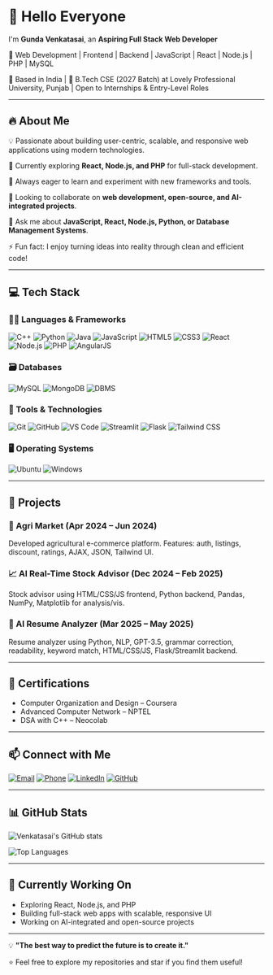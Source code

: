 # 👋 Hello Everyone
I'm **Gunda Venkatasai**, an **Aspiring Full Stack Web Developer**

🚀 Web Development | Frontend | Backend | JavaScript | React | Node.js | PHP | MySQL

📍 Based in India | 🎯 B.Tech CSE (2027 Batch) at Lovely Professional University, Punjab | Open to Internships & Entry-Level Roles

---

## 🔥 About Me

💡 Passionate about building user-centric, scalable, and responsive web applications using modern technologies.

🔭 Currently exploring **React, Node.js, and PHP** for full-stack development.

🌱 Always eager to learn and experiment with new frameworks and tools.

👯 Looking to collaborate on **web development, open-source, and AI-integrated projects**.

💬 Ask me about **JavaScript, React, Node.js, Python, or Database Management Systems**.

⚡ Fun fact: I enjoy turning ideas into reality through clean and efficient code!

---

## 💻 Tech Stack

### 👩‍💻 Languages & Frameworks

![C++](https://img.shields.io/badge/C++-00599C?style=for-the-badge&logo=cplusplus&logoColor=white) ![Python](https://img.shields.io/badge/Python-3776AB?style=for-the-badge&logo=python&logoColor=white) ![Java](https://img.shields.io/badge/Java-ED8B00?style=for-the-badge&logo=openjdk&logoColor=white) ![JavaScript](https://img.shields.io/badge/JavaScript-F7DF1E?style=for-the-badge&logo=javascript&logoColor=black) ![HTML5](https://img.shields.io/badge/HTML5-E34F26?style=for-the-badge&logo=html5&logoColor=white) ![CSS3](https://img.shields.io/badge/CSS3-1572B6?style=for-the-badge&logo=css3&logoColor=white) ![React](https://img.shields.io/badge/React-20232A?style=for-the-badge&logo=react&logoColor=61DAFB) ![Node.js](https://img.shields.io/badge/Node.js-43853D?style=for-the-badge&logo=node.js&logoColor=white) ![PHP](https://img.shields.io/badge/PHP-777BB4?style=for-the-badge&logo=php&logoColor=white) ![AngularJS](https://img.shields.io/badge/AngularJS-E23237?style=for-the-badge&logo=angularjs&logoColor=white)

### 🗃️ Databases

![MySQL](https://img.shields.io/badge/MySQL-4479A1?style=for-the-badge&logo=mysql&logoColor=white) ![MongoDB](https://img.shields.io/badge/MongoDB-47A248?style=for-the-badge&logo=mongodb&logoColor=white) ![DBMS](https://img.shields.io/badge/DBMS-336791?style=for-the-badge&logo=database&logoColor=white)

### 🧰 Tools & Technologies

![Git](https://img.shields.io/badge/Git-F05032?style=for-the-badge&logo=git&logoColor=white) ![GitHub](https://img.shields.io/badge/GitHub-181717?style=for-the-badge&logo=github&logoColor=white) ![VS Code](https://img.shields.io/badge/VS_Code-007ACC?style=for-the-badge&logo=visual-studio-code&logoColor=white) ![Streamlit](https://img.shields.io/badge/Streamlit-FF4B4B?style=for-the-badge&logo=streamlit&logoColor=white) ![Flask](https://img.shields.io/badge/Flask-000000?style=for-the-badge&logo=flask&logoColor=white) ![Tailwind CSS](https://img.shields.io/badge/Tailwind_CSS-38B2AC?style=for-the-badge&logo=tailwind-css&logoColor=white)

### 🖥️ Operating Systems

![Ubuntu](https://img.shields.io/badge/Ubuntu-E95420?style=for-the-badge&logo=ubuntu&logoColor=white) ![Windows](https://img.shields.io/badge/Windows-0078D6?style=for-the-badge&logo=windows&logoColor=white)

---

## 🧠 Projects

### 🌾 Agri Market (Apr 2024 – Jun 2024)
Developed agricultural e-commerce platform. Features: auth, listings, discount, ratings, AJAX, JSON, Tailwind UI.

### 📈 AI Real-Time Stock Advisor (Dec 2024 – Feb 2025)
Stock advisor using HTML/CSS/JS frontend, Python backend, Pandas, NumPy, Matplotlib for analysis/vis.

### 🤖 AI Resume Analyzer (Mar 2025 – May 2025)
Resume analyzer using Python, NLP, GPT-3.5, grammar correction, readability, keyword match, HTML/CSS/JS, Flask/Streamlit backend.

---

## 🏅 Certifications

- Computer Organization and Design – Coursera
- Advanced Computer Network – NPTEL
- DSA with C++ – Neocolab

---

## 📫 Connect with Me

[![Email](https://img.shields.io/badge/Email-D14836?style=for-the-badge&logo=gmail&logoColor=white)](mailto:venkatasaigunda82@gmail.com) [![Phone](https://img.shields.io/badge/Phone-25D366?style=for-the-badge&logo=whatsapp&logoColor=white)](tel:+919963039884) [![LinkedIn](https://img.shields.io/badge/LinkedIn-0077B5?style=for-the-badge&logo=linkedin&logoColor=white)](https://www.linkedin.com/in/gunda-venkatasai/) [![GitHub](https://img.shields.io/badge/GitHub-181717?style=for-the-badge&logo=github&logoColor=white)](https://github.com/Gundavenkatasai)

---

## 📊 GitHub Stats

![Venkatasai's GitHub stats](https://github-readme-stats.vercel.app/api?username=Gundavenkatasai&show_icons=true&theme=radical)

![Top Languages](https://github-readme-stats.vercel.app/api/top-langs/?username=Gundavenkatasai&layout=compact&theme=radical)

---

## 🎯 Currently Working On

- Exploring React, Node.js, and PHP
- Building full-stack web apps with scalable, responsive UI
- Working on AI-integrated and open-source projects

---

💡 **"The best way to predict the future is to create it."**

⭐ Feel free to explore my repositories and star if you find them useful!
